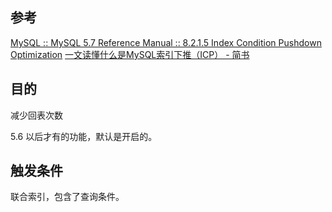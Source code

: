 ## 参考
[MySQL :: MySQL 5.7 Reference Manual :: 8.2.1.5 Index Condition Pushdown Optimization](https://dev.mysql.com/doc/refman/5.7/en/index-condition-pushdown-optimization.html)
[一文读懂什么是MySQL索引下推（ICP） - 简书](https://www.jianshu.com/p/31ceadace535)



## 目的
减少回表次数

5.6 以后才有的功能，默认是开启的。

## 触发条件
联合索引，包含了查询条件。
